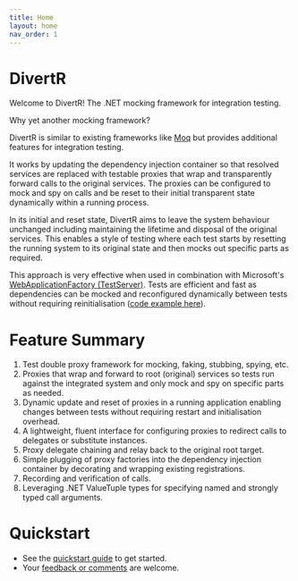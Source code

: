 ```yaml
---
title: Home
layout: home
nav_order: 1
---
```


# DivertR

Welcome to DivertR! The .NET mocking framework for integration testing.

Why yet another mocking framework?

DivertR is similar to existing frameworks like [Moq](https://github.com/moq/moq4) but provides additional features for integration testing.

It works by updating the dependency injection container so that resolved services are replaced with testable proxies that wrap and transparently forward calls to the original services.
The proxies can be configured to mock and spy on calls and be reset to their initial transparent state dynamically within a running process.

In its initial and reset state, DivertR aims to leave the system behaviour unchanged including maintaining the lifetime and disposal of the original services.
This enables a style of testing where each test starts by resetting the running system to its original state and then mocks out specific parts as required.

This approach is very effective when used in combination with Microsoft's [WebApplicationFactory (TestServer)](https://docs.microsoft.com/en-us/aspnet/core/test/integration-tests).
Tests are efficient and fast as dependencies can be mocked and reconfigured dynamically between tests without requiring reinitialisation ([code example here](https://github.com/devodo/DivertR/tree/main/test/DivertR.WebAppTests)).

# Feature Summary

1. Test double proxy framework for mocking, faking, stubbing, spying, etc.
2. Proxies that wrap and forward to root (original) services so tests run against the integrated system and only mock and spy on specific parts as needed.
3. Dynamic update and reset of proxies in a running application enabling changes between tests without requiring restart and initialisation overhead.
4. A lightweight, fluent interface for configuring proxies to redirect calls to delegates or substitute instances.
5. Proxy delegate chaining and relay back to the original root target.
6. Simple plugging of proxy factories into the dependency injection container by decorating and wrapping existing registrations.
7. Recording and verification of calls.
8. Leveraging .NET ValueTuple types for specifying named and strongly typed call arguments.

# Quickstart

* See the [quickstart guide](quickstart/) to get started.
* Your [feedback or comments](https://github.com/devodo/DivertR/discussions/43) are welcome.

